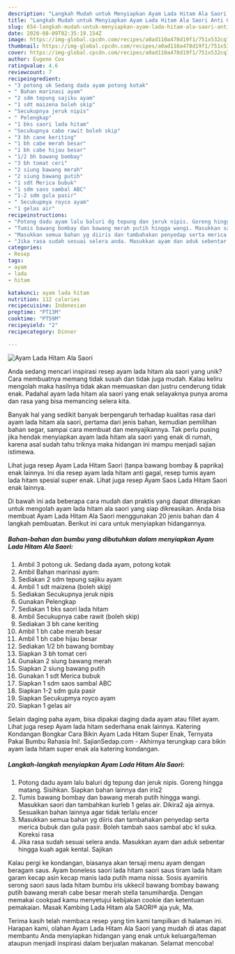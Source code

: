 ```yaml
---
description: "Langkah Mudah untuk Menyiapkan Ayam Lada Hitam Ala Saori Anti Gagal"
title: "Langkah Mudah untuk Menyiapkan Ayam Lada Hitam Ala Saori Anti Gagal"
slug: 654-langkah-mudah-untuk-menyiapkan-ayam-lada-hitam-ala-saori-anti-gagal
date: 2020-08-09T02:35:19.154Z
image: https://img-global.cpcdn.com/recipes/a0ad110a478d19f1/751x532cq70/ayam-lada-hitam-ala-saori-foto-resep-utama.jpg
thumbnail: https://img-global.cpcdn.com/recipes/a0ad110a478d19f1/751x532cq70/ayam-lada-hitam-ala-saori-foto-resep-utama.jpg
cover: https://img-global.cpcdn.com/recipes/a0ad110a478d19f1/751x532cq70/ayam-lada-hitam-ala-saori-foto-resep-utama.jpg
author: Eugene Cox
ratingvalue: 4.6
reviewcount: 7
recipeingredient:
- "3 potong uk Sedang dada ayam potong kotak"
- " Bahan marinasi ayam"
- "2 sdm tepung sajiku ayam"
- "1 sdt maizena boleh skip"
- "Secukupnya jeruk nipis"
- " Pelengkap"
- "1 bks saori lada hitam"
- "Secukupnya cabe rawit boleh skip"
- "3 bh cane keriting"
- "1 bh cabe merah besar"
- "1 bh cabe hijau besar"
- "1/2 bh bawang bombay"
- "3 bh tomat ceri"
- "2 siung bawang merah"
- "2 siung bawang putih"
- "1 sdt Merica bubuk"
- "1 sdm saos sambal ABC"
- "1-2 sdm gula pasir"
- " Secukupmya royco ayam"
- "1 gelas air"
recipeinstructions:
- "Potong dadu ayam lalu baluri dg tepung dan jeruk nipis. Goreng hingga matang. Sisihkan. Siapkan bahan lainnya dan iris2"
- "Tumis bawang bombay dan bawang merah putih hingga wangi. Masukkan saori dan tambahkan kurleb 1 gelas air. Dikira2 aja airnya. Sesuaikan bahan lainnya agar tidak terlalu encer"
- "Masukkan semua bahan yg diiris dan tambahakan penyedap serta merica bubuk dan gula pasir. Boleh tambah saos sambal abc kl suka. Koreksi rasa"
- "Jika rasa sudah sesuai selera anda. Masukkan ayam dan aduk sebentar hingga kuah agak kental. Sajikan"
categories:
- Resep
tags:
- ayam
- lada
- hitam

katakunci: ayam lada hitam 
nutrition: 112 calories
recipecuisine: Indonesian
preptime: "PT13M"
cooktime: "PT59M"
recipeyield: "2"
recipecategory: Dinner

---
```



![Ayam Lada Hitam Ala Saori](https://img-global.cpcdn.com/recipes/a0ad110a478d19f1/751x532cq70/ayam-lada-hitam-ala-saori-foto-resep-utama.jpg)

Anda sedang mencari inspirasi resep ayam lada hitam ala saori yang unik? Cara membuatnya memang tidak susah dan tidak juga mudah. Kalau keliru mengolah maka hasilnya tidak akan memuaskan dan justru cenderung tidak enak. Padahal ayam lada hitam ala saori yang enak selayaknya punya aroma dan rasa yang bisa memancing selera kita.

Banyak hal yang sedikit banyak berpengaruh terhadap kualitas rasa dari ayam lada hitam ala saori, pertama dari jenis bahan, kemudian pemilihan bahan segar, sampai cara membuat dan menyajikannya. Tak perlu pusing jika hendak menyiapkan ayam lada hitam ala saori yang enak di rumah, karena asal sudah tahu triknya maka hidangan ini mampu menjadi sajian istimewa.

Lihat juga resep Ayam Lada Hitam Saori (tanpa bawang bombay &amp; paprika) enak lainnya. Ini dia resep ayam lada hitam anti gagal, resep tumis ayam lada hitam spesial super enak. Lihat juga resep Ayam Saos Lada Hitam Saori enak lainnya.


Di bawah ini ada beberapa cara mudah dan praktis yang dapat diterapkan untuk mengolah ayam lada hitam ala saori yang siap dikreasikan. Anda bisa membuat Ayam Lada Hitam Ala Saori menggunakan 20 jenis bahan dan 4 langkah pembuatan. Berikut ini cara untuk menyiapkan hidangannya.

<!--inarticleads1-->

##### Bahan-bahan dan bumbu yang dibutuhkan dalam menyiapkan Ayam Lada Hitam Ala Saori:

1. Ambil 3 potong uk. Sedang dada ayam, potong kotak
1. Ambil  Bahan marinasi ayam:
1. Sediakan 2 sdm tepung sajiku ayam
1. Ambil 1 sdt maizena (boleh skip)
1. Sediakan Secukupnya jeruk nipis
1. Gunakan  Pelengkap
1. Sediakan 1 bks saori lada hitam
1. Ambil Secukupnya cabe rawit (boleh skip)
1. Sediakan 3 bh cane keriting
1. Ambil 1 bh cabe merah besar
1. Ambil 1 bh cabe hijau besar
1. Sediakan 1/2 bh bawang bombay
1. Siapkan 3 bh tomat ceri
1. Gunakan 2 siung bawang merah
1. Siapkan 2 siung bawang putih
1. Gunakan 1 sdt Merica bubuk
1. Siapkan 1 sdm saos sambal ABC
1. Siapkan 1-2 sdm gula pasir
1. Siapkan  Secukupmya royco ayam
1. Siapkan 1 gelas air


Selain daging paha ayam, bisa dipakai daging dada ayam atau fillet ayam. Lihat juga resep Ayam lada hitam sederhana enak lainnya. Katering Kondangan Bongkar Cara Bikin Ayam Lada Hitam Super Enak, Ternyata Pakai Bumbu Rahasia Ini!. SajianSedap.com - Akhirnya terungkap cara bikin ayam lada hitam super enak ala katering kondangan. 

<!--inarticleads2-->

##### Langkah-langkah menyiapkan Ayam Lada Hitam Ala Saori:

1. Potong dadu ayam lalu baluri dg tepung dan jeruk nipis. Goreng hingga matang. Sisihkan. Siapkan bahan lainnya dan iris2
1. Tumis bawang bombay dan bawang merah putih hingga wangi. Masukkan saori dan tambahkan kurleb 1 gelas air. Dikira2 aja airnya. Sesuaikan bahan lainnya agar tidak terlalu encer
1. Masukkan semua bahan yg diiris dan tambahakan penyedap serta merica bubuk dan gula pasir. Boleh tambah saos sambal abc kl suka. Koreksi rasa
1. Jika rasa sudah sesuai selera anda. Masukkan ayam dan aduk sebentar hingga kuah agak kental. Sajikan


Kalau pergi ke kondangan, biasanya akan tersaji menu ayam dengan beragam saus. Ayam boneless saori lada hitam saori saus tiram lada hitam garam kecap asin kecap manis lada putih mama nissa. Sosis ayamiris serong saori saus lada hitam bumbu iris ukkecil bawang bombay bawang putih bawang merah cabe besar merah stella tanumihardja. Dengan memakai cookpad kamu menyetujui kebijakan cookie dan ketentuan pemakaian. Masak Kambing Lada Hitam ala SAORI® aja yuk, Ma. 

Terima kasih telah membaca resep yang tim kami tampilkan di halaman ini. Harapan kami, olahan Ayam Lada Hitam Ala Saori yang mudah di atas dapat membantu Anda menyiapkan hidangan yang enak untuk keluarga/teman ataupun menjadi inspirasi dalam berjualan makanan. Selamat mencoba!
